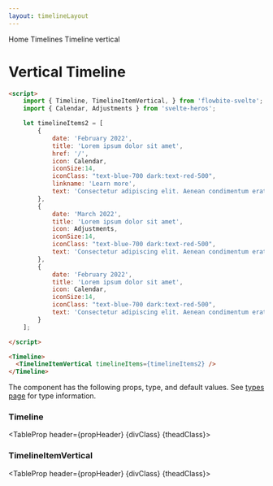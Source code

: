```yaml
---
layout: timelineLayout
---
```


<script lang="ts">
	import Htwo from '../utils/Htwo.svelte'
  import ExampleDiv from '../utils/ExampleDiv.svelte'
	import TableProp from '../utils/TableProp.svelte'
  import TableDefaultRow from '../utils/TableDefaultRow.svelte'
	import { Timeline, TimelineItemVertical, Breadcrumb, BreadcrumbItem } from '$lib/index'
	import { Calendar, Adjustments, Home } from 'svelte-heros';
	import componentProps1 from '../props/Timeline.json'
  import componentProps2 from '../props/TimelineItemVertical.json'
  let items1 = componentProps1.props
  let items2 = componentProps2.props
	let propHeader = ['Name', 'Type', 'Default']
	
	let divClass='w-full relative overflow-x-auto shadow-md sm:rounded-lg py-4'
let theadClass ='text-xs text-gray-700 uppercase bg-gray-50 dark:bg-gray-700 dark:text-white'

	let timelineItems2 = [
		{
			date: 'February 2022',
			title: 'Lorem ipsum dolor sit amet',
			href: '/',
			icon: Calendar,
			iconSize:14,
			iconClass: "text-blue-700 dark:text-red-500",
			linkname: 'Learn more',
			text: 'Consectetur adipiscing elit. Aenean condimentum erat vitae elit convallis molestie. Maecenas felis nisl, semper vitae venenatis non'
		},
		{
			date: 'March 2022',
			title: 'Lorem ipsum dolor sit amet',
			icon: Adjustments,
			iconSize:14,
			iconClass: "text-blue-700 dark:text-red-500",
			text: 'Consectetur adipiscing elit. Aenean condimentum erat vitae elit convallis molestie. Maecenas felis nisl, semper vitae venenatis non'
		},
		{
			date: 'February 2022',
			title: 'Lorem ipsum dolor sit amet',
			icon: Calendar,
			iconSize:14,
			iconClass: "text-blue-700 dark:text-red-500",
			text: 'Consectetur adipiscing elit. Aenean condimentum erat vitae elit convallis molestie. Maecenas felis nisl, semper vitae venenatis non'
		}
	];
</script>

<Breadcrumb>
  <BreadcrumbItem href="/" icon={Home} variation="solid">Home</BreadcrumbItem>
  <BreadcrumbItem href="/timelines">Timelines</BreadcrumbItem>
  <BreadcrumbItem>Timeline vertical</BreadcrumbItem>
</Breadcrumb>

<h1 class="text-3xl w-full dark:text-white py-8">Vertical Timeline</h1>

<ExampleDiv>
  <Timeline>
    <TimelineItemVertical timelineItems={timelineItems2} />
  </Timeline>
</ExampleDiv>

```html
<script>
	import { Timeline, TimelineItemVertical, } from 'flowbite-svelte';
	import { Calendar, Adjustments } from 'svelte-heros';

	let timelineItems2 = [
		{
			date: 'February 2022',
			title: 'Lorem ipsum dolor sit amet',
			href: '/',
			icon: Calendar,
			iconSize:14,
			iconClass: "text-blue-700 dark:text-red-500",
			linkname: 'Learn more',
			text: 'Consectetur adipiscing elit. Aenean condimentum erat vitae elit convallis molestie. Maecenas felis nisl, semper vitae venenatis non'
		},
		{
			date: 'March 2022',
			title: 'Lorem ipsum dolor sit amet',
			icon: Adjustments,
			iconSize:14,
			iconClass: "text-blue-700 dark:text-red-500",
			text: 'Consectetur adipiscing elit. Aenean condimentum erat vitae elit convallis molestie. Maecenas felis nisl, semper vitae venenatis non'
		},
		{
			date: 'February 2022',
			title: 'Lorem ipsum dolor sit amet',
			icon: Calendar,
			iconSize:14,
			iconClass: "text-blue-700 dark:text-red-500",
			text: 'Consectetur adipiscing elit. Aenean condimentum erat vitae elit convallis molestie. Maecenas felis nisl, semper vitae venenatis non'
		}
	];

</script>

<Timeline>
  <TimelineItemVertical timelineItems={timelineItems2} />
</Timeline>
```

<Htwo label="Props" />

<p>The component has the following props, type, and default values. See <a href="/pages/types">types 
 page</a> for type information.</p>

<h3>Timeline</h3>

<TableProp header={propHeader} {divClass} {theadClass}>
  <TableDefaultRow items={items1} rowState='hover' />
</TableProp>

<h3>TimelineItemVertical</h3>

<TableProp header={propHeader} {divClass} {theadClass}>
  <TableDefaultRow items={items2} rowState='hover' />
</TableProp>